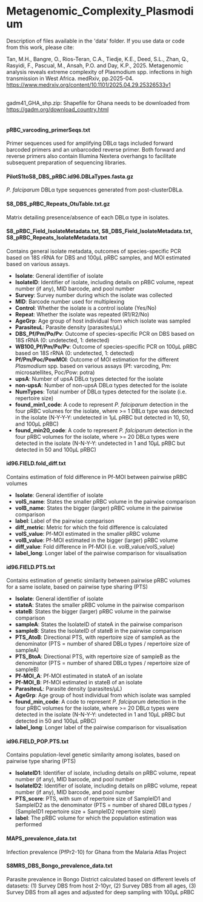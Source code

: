 # Metagenomic_Complexity_Plasmodium

Description of files available in the 'data' folder. If you use data or code from this work, please cite:

Tan, M.H., Bangre, O., Rios-Teran, C.A., Tiedje, K.E., Deed, S.L., Zhan, Q., Rasyidi, F., Pascual, M., Ansah, P.O. and Day, K.P., 2025. Metagenomic analysis reveals extreme complexity of Plasmodium spp. infections in high transmission in West Africa. medRxiv, pp.2025-04.
https://www.medrxiv.org/content/10.1101/2025.04.29.25326533v1
<br></br>

gadm41_GHA_shp.zip: Shapefile for Ghana needs to be downloaded from https://gadm.org/download_country.html
<br></br>

#### pRBC_varcoding_primerSeqs.txt
Primer sequences used for amplifying DBLα tags included forward barcoded primers and an unbarcoded reverse primer. Both forward and reverse primers also contain Illumina Nextera overhangs to facilitate subsequent preparation of sequencing libraries.

#### PilotS1toS8_DBS_pRBC.id96.DBLaTypes.fasta.gz
*P. falciparum* DBLα type sequences generated from post-clusterDBLa.

#### S8_DBS_pRBC_Repeats_OtuTable.txt.gz
Matrix detailing presence/absence of each DBLα type in isolates.

#### S8_pRBC_Field_IsolateMetadata.txt, S8_DBS_Field_IsolateMetadata.txt, S8_pRBC_Repeats_IsolateMetadata.txt
Contains general isolate metadata, outcomes of species-specific PCR based on 18S rRNA for DBS and 100μL pRBC samples, and MOI estimated based on various assays.
- **Isolate**: General identifier of isolate
- **IsolateID**: Identifier of isolate, including details on pRBC volume, repeat number (if any), MID barcode, and pool number
- **Survey**: Survey number during which the isolate was collected
- **MID**: Barcode number used for multiplexing
- **Control**: Whether the isolate is a control isolate (Yes/No)
- **Repeat**: Whether the isolate was repeated (R1/R2/No)
- **AgeGrp**: Age group of host individual from which isolate was sampled
- **ParasiteuL**: Parasite density (parasites/μL)
- **DBS_Pf/Pm/Po/Pv**: Outcome of species-specific PCR on DBS based on 18S rRNA (0: undetected, 1: detected)
- **WB100_Pf/Pm/Po/Pv**: Outcome of species-specific PCR on 100μL pRBC based on 18S rRNA (0: undetected, 1: detected)
- **Pf/Pm/Poc/PowMOI**: Outcome of MOI estimation for the different *Plasmodium* spp. based on various assays (Pf: varcoding, Pm: microsatellites, Poc/Pow: potra)
- **upsA**: Number of upsA DBLα types detected for the isolate
- **non-upsA**: Number of non-upsA DBLα types detected for the isolate
- **NumTypes**: Total number of DBLα types detected for the isolate (i.e. repertoire size)
- **found_min1_code**: A code to represent *P. falciparum* detection in the four pRBC volumes for the isolate, where >= 1 DBLα type was detected in the isolate (N-Y-Y-Y: undetected in 1μL pRBC but detected in 10, 50, and 100μL pRBC)
- **found_min20_code**: A code to represent *P. falciparum* detection in the four pRBC volumes for the isolate, where >= 20 DBLα types were detected in the isolate (N-N-Y-Y: undetected in 1 and 10μL pRBC but detected in 50 and 100μL pRBC)

#### id96.FIELD.fold_diff.txt
Contains estimation of fold difference in Pf-MOI between pairwise pRBC volumes
- **Isolate**: General identifier of isolate
- **volS_name**: States the smaller pRBC volume in the pairwise comparison
- **volB_name**: States the bigger (larger) pRBC volume in the pairwise comparison
- **label**: Label of the pairwise comparison
- **diff_metric**: Metric for which the fold difference is calculated
- **volS_value**: Pf-MOI estimated in the smaller pRBC volume
- **volB_value**: Pf-MOI estimated in the bigger (larger) pRBC volume
- **diff_value**: Fold difference in Pf-MOI (i.e. volB_value/volS_value)
- **label_long**: Longer label of the pairwise comparison for visualisation

#### id96.FIELD.PTS.txt
Contains estimation of genetic similarity between pairwise pRBC volumes for a same isolate, based on pairwise type sharing (PTS)
- **Isolate**: General identifier of isolate
- **stateA**: States the smaller pRBC volume in the pairwise comparison
- **stateB**: States the bigger (larger) pRBC volume in the pairwise comparison
- **sampleA**: States the IsolateID of stateA in the pairwise comparison
- **sampleB**: States the IsolateID of stateB in the pairwise comparison
- **PTS_AtoB**: Directional PTS, with repertoire size of sampleA as the denominator (PTS = number of shared DBLα types / repertoire size of sampleA)
- **PTS_BtoA**: Directional PTS, with repertoire size of sampleB as the denominator (PTS = number of shared DBLα types / repertoire size of sampleB)
- **Pf-MOI_A**: Pf-MOI estimated in stateA of an isolate
- **Pf-MOI_B**: Pf-MOI estimated in stateB of an isolate
- **ParasiteuL**: Parasite density (parasites/μL)
- **AgeGrp**: Age group of host individual from which isolate was sampled
- **found_min_code**: A code to represent *P. falciparum* detection in the four pRBC volumes for the isolate, where >= 20 DBLα types were detected in the isolate (N-N-Y-Y: undetected in 1 and 10μL pRBC but detected in 50 and 100μL pRBC)
- **label_long**: Longer label of the pairwise comparison for visualisation

#### id96.FIELD_POP.PTS.txt
Contains population-level genetic similarity among isolates, based on pairwise type sharing (PTS)
- **IsolateID1**: Identifier of isolate, including details on pRBC volume, repeat number (if any), MID barcode, and pool number
- **IsolateID2**: Identifier of isolate, including details on pRBC volume, repeat number (if any), MID barcode, and pool number
- **PTS_score**: PTS, with sum of repertoire size of SampleID1 and SampleID2 as the denominator (PTS = number of shared DBLα types / (SampleID1 repertoire size + SampleID2 repertoire size))
- **label**: The pRBC volume for which the population estimation was performed

#### MAPS_prevalence_data.txt
Infection prevalence (PfPr2-10) for Ghana from the Malaria Atlas Project

#### S8MRS_DBS_Bongo_prevalence_data.txt
Parasite prevalence in Bongo District calculated based on different levels of datasets: (1) Survey DBS from host 2-10yr, (2) Survey DBS from all ages, (3) Survey DBS from all ages and adjusted for deep sampling with 100μL pRBC

